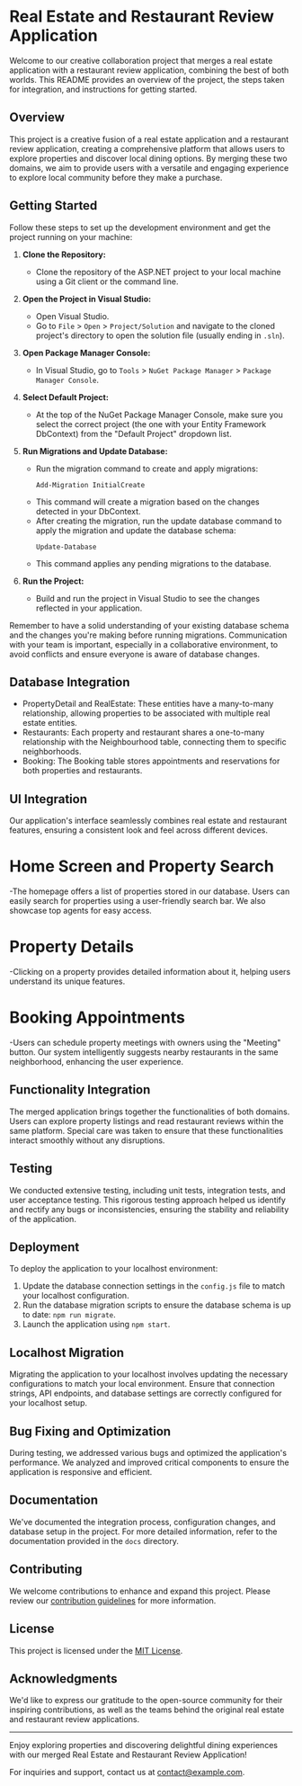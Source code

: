 # Real Estate and Restaurant Review Application

Welcome to our creative collaboration project that merges a real estate application with a restaurant review application, combining the best of both worlds. This README provides an overview of the project, the steps taken for integration, and instructions for getting started.

## Overview

This project is a creative fusion of a real estate application and a restaurant review application, creating a comprehensive platform that allows users to explore properties and discover local dining options. By merging these two domains, we aim to provide users with a versatile and engaging experience to explore local community before they make a purchase.

## Getting Started

Follow these steps to set up the development environment and get the project running on your machine:

1. **Clone the Repository:**
   - Clone the repository of the ASP.NET project to your local machine using a Git client or the command line.

2. **Open the Project in Visual Studio:**
   - Open Visual Studio.
   - Go to `File` > `Open` > `Project/Solution` and navigate to the cloned project's directory to open the solution file (usually ending in `.sln`).

3. **Open Package Manager Console:**
   - In Visual Studio, go to `Tools` > `NuGet Package Manager` > `Package Manager Console`.

4. **Select Default Project:**
   - At the top of the NuGet Package Manager Console, make sure you select the correct project (the one with your Entity Framework DbContext) from the "Default Project" dropdown list.

5. **Run Migrations and Update Database:**
   - Run the migration command to create and apply migrations:
     ```
     Add-Migration InitialCreate
     ```
   - This command will create a migration based on the changes detected in your DbContext.
   - After creating the migration, run the update database command to apply the migration and update the database schema:
     ```
     Update-Database
     ```
   - This command applies any pending migrations to the database.

6. **Run the Project:**
   - Build and run the project in Visual Studio to see the changes reflected in your application.

Remember to have a solid understanding of your existing database schema and the changes you're making before running migrations. Communication with your team is important, especially in a collaborative environment, to avoid conflicts and ensure everyone is aware of database changes.


## Database Integration

   - PropertyDetail and RealEstate: These entities have a many-to-many relationship, allowing properties to be associated with multiple real estate entities.
   - Restaurants: Each property and restaurant shares a one-to-many relationship with the Neighbourhood table, connecting them to specific neighborhoods.
   - Booking: The Booking table stores appointments and reservations for both properties and restaurants.
     
## UI Integration

   Our application's interface seamlessly combines real estate and restaurant features, ensuring a consistent look and feel across different devices.

   # Home Screen and Property Search
   -The homepage offers a list of properties stored in our database. Users can easily search for properties using a user-friendly search bar. We also showcase top agents for easy access.

   # Property Details
   -Clicking on a property provides detailed information about it, helping users understand its unique features.

   # Booking Appointments
   -Users can schedule property meetings with owners using the "Meeting" button. Our system intelligently suggests nearby restaurants in the same neighborhood, enhancing the user experience.

## Functionality Integration

The merged application brings together the functionalities of both domains. Users can explore property listings and read restaurant reviews within the same platform. Special care was taken to ensure that these functionalities interact smoothly without any disruptions.

## Testing

We conducted extensive testing, including unit tests, integration tests, and user acceptance testing. This rigorous testing approach helped us identify and rectify any bugs or inconsistencies, ensuring the stability and reliability of the application.

## Deployment

To deploy the application to your localhost environment:

1. Update the database connection settings in the `config.js` file to match your localhost configuration.
2. Run the database migration scripts to ensure the database schema is up to date: `npm run migrate`.
3. Launch the application using `npm start`.

## Localhost Migration

Migrating the application to your localhost involves updating the necessary configurations to match your local environment. Ensure that connection strings, API endpoints, and database settings are correctly configured for your localhost setup.

## Bug Fixing and Optimization

During testing, we addressed various bugs and optimized the application's performance. We analyzed and improved critical components to ensure the application is responsive and efficient.

## Documentation

We've documented the integration process, configuration changes, and database setup in the project. For more detailed information, refer to the documentation provided in the `docs` directory.

## Contributing

We welcome contributions to enhance and expand this project. Please review our [contribution guidelines](CONTRIBUTING.md) for more information.

## License

This project is licensed under the [MIT License](LICENSE).

## Acknowledgments

We'd like to express our gratitude to the open-source community for their inspiring contributions, as well as the teams behind the original real estate and restaurant review applications.

---

Enjoy exploring properties and discovering delightful dining experiences with our merged Real Estate and Restaurant Review Application!

For inquiries and support, contact us at contact@example.com.
